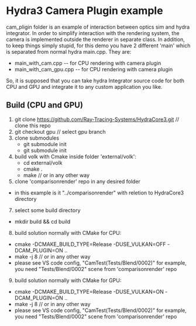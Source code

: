 # Hydra3 Camera Plugin example

cam_pligin folder is an example of interaction between optics sim and hydra integrator.
In order to simplify interaction with the rendering system, the camera is implemented outside the renderer in separate class.
In addition, to keep things simply stupid, for this demo you have 2 different 'main' which is separated from normal hydra main.cpp. They are:
* main_with_cam.cpp     -- for CPU rendering with camera plugin
* main_with_cam_gpu.cpp -- for CPU rendering with camera plugin

So, it is supposed that you can take hydra Integrator source code for both CPU and GPU and integrate it to any custom application you like.

## Build (CPU and GPU) 
1) git clone https://github.com/Ray-Tracing-Systems/HydraCore3.git // clone this repo
2) git checkout gpu  // select gpu branch
3) clone submodules
   * git submodule init
   * git submodule init
4) build volk with Cmake inside folder 'external/volk':
   * cd external/volk
   * cmake .
   * make      // or in any other way 
6) clone 'comparisonrender' repo in any desired folder
  * in this example is it "../comparisonrender" with reletion to HydraCore3 directory
7) select some build directory 
  * mkdir build && cd build      
8) build solution normally with CMake for CPU:
  * cmake -DCMAKE_BUILD_TYPE=Release -DUSE_VULKAN=OFF -DCAM_PLUGIN=ON ..
  * make -j 8  // or in any other way 
  * please see VS code config, "CamTest(Tests/Blend/0002)" for example, you need "Tests/Blend/0002" scene from 'comparisonrender' repo
9) build solution normally with CMake for GPU:
  * cmake -DCMAKE_BUILD_TYPE=Release -DUSE_VULKAN=ON -DCAM_PLUGIN=ON ..
  * make -j 8  // or in any other way 
  * please see VS code config, "CamTest(Tests/Blend/0002)" for example, you need "Tests/Blend/0002" scene from 'comparisonrender' repo
  
  